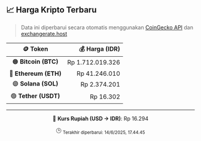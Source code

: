 

<!-- HARGA_KRIPTO -->
## 📈 Harga Kripto Terbaru

> Data ini diperbarui secara otomatis menggunakan [CoinGecko API](https://www.coingecko.com/) dan [exchangerate.host](https://exchangerate.host/)

<div align="center">

| 🪙 Token | 💰 Harga (IDR) |
|:------:|---------------:|
| 🟠 **Bitcoin (BTC)**   | Rp 1.712.019.326 |
| 🔵 **Ethereum (ETH)**  | Rp 41.246.010 |
| 🟣 **Solana (SOL)**    | Rp 2.374.201 |
| 🟢 **Tether (USDT)**   | Rp 16.302 |

---

💱 **Kurs Rupiah (USD → IDR)**: Rp 16.294

🕒 <sub>Terakhir diperbarui: 14/6/2025, 17.44.45</sub>

</div>
<!-- /HARGA_KRIPTO -->